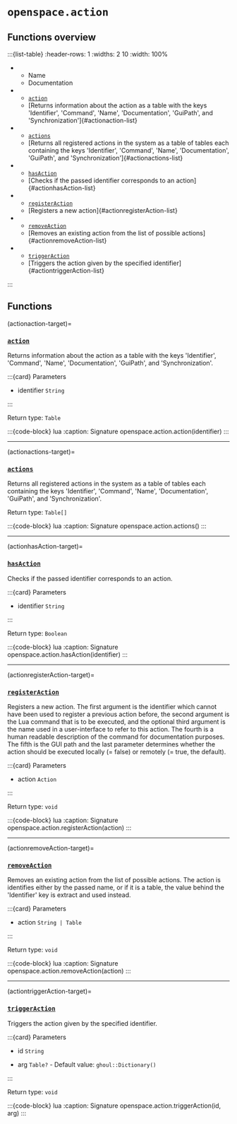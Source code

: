 # `openspace.action`
## Functions overview

:::{list-table}
:header-rows: 1
:widths: 2 10
:width: 100%
*   - Name
    - Documentation


*   - [`action`](#actionaction-target)
    - [Returns information about the action as a table with the keys 'Identifier', 'Command', 'Name', 'Documentation', 'GuiPath', and 'Synchronization']{#actionaction-list}


*   - [`actions`](#actionactions-target)
    - [Returns all registered actions in the system as a table of tables each containing the keys 'Identifier', 'Command', 'Name', 'Documentation', 'GuiPath', and 'Synchronization']{#actionactions-list}


*   - [`hasAction`](#actionhasAction-target)
    - [Checks if the passed identifier corresponds to an action]{#actionhasAction-list}


*   - [`registerAction`](#actionregisterAction-target)
    - [Registers a new action]{#actionregisterAction-list}


*   - [`removeAction`](#actionremoveAction-target)
    - [Removes an existing action from the list of possible actions]{#actionremoveAction-list}


*   - [`triggerAction`](#actiontriggerAction-target)
    - [Triggers the action given by the specified identifier]{#actiontriggerAction-list}

:::

## Functions

(actionaction-target)=
### [`action`](#actionaction-list)
Returns information about the action as a table with the keys 'Identifier', 'Command', 'Name', 'Documentation', 'GuiPath', and 'Synchronization'.


:::{card} Parameters


* identifier `String` 


:::

Return type: `Table` 

:::{code-block} lua
:caption: Signature
openspace.action.action(identifier)
:::
___

(actionactions-target)=
### [`actions`](#actionactions-list)
Returns all registered actions in the system as a table of tables each containing the keys 'Identifier', 'Command', 'Name', 'Documentation', 'GuiPath', and 'Synchronization'.


Return type: `Table[]` 

:::{code-block} lua
:caption: Signature
openspace.action.actions()
:::
___

(actionhasAction-target)=
### [`hasAction`](#actionhasAction-list)
Checks if the passed identifier corresponds to an action.


:::{card} Parameters


* identifier `String` 


:::

Return type: `Boolean` 

:::{code-block} lua
:caption: Signature
openspace.action.hasAction(identifier)
:::
___

(actionregisterAction-target)=
### [`registerAction`](#actionregisterAction-list)
Registers a new action. The first argument is the identifier which cannot have been used to register a previous action before, the second argument is the Lua command that is to be executed, and the optional third argument is the name used in a user-interface to refer to this action. The fourth is a human readable description of the command for documentation purposes. The fifth is the GUI path and the last parameter determines whether the action should be executed locally (= false) or remotely (= true, the default).


:::{card} Parameters


* action `Action` 


:::

Return type: `void` 

:::{code-block} lua
:caption: Signature
openspace.action.registerAction(action)
:::
___

(actionremoveAction-target)=
### [`removeAction`](#actionremoveAction-list)
Removes an existing action from the list of possible actions. The action is identifies either by the passed name, or if it is a table, the value behind the 'Identifier' key is extract and used instead.


:::{card} Parameters


* action `String | Table` 


:::

Return type: `void` 

:::{code-block} lua
:caption: Signature
openspace.action.removeAction(action)
:::
___

(actiontriggerAction-target)=
### [`triggerAction`](#actiontriggerAction-list)
Triggers the action given by the specified identifier.


:::{card} Parameters


* id `String` 



* arg `Table?` - Default value: `ghoul::Dictionary()` 


:::

Return type: `void` 

:::{code-block} lua
:caption: Signature
openspace.action.triggerAction(id, arg)
:::

